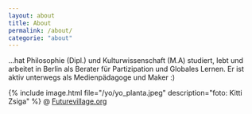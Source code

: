 ```yaml
---
layout: about
title: About
permalink: /about/
categorie: "about"
---
```


...hat Philosophie (Dipl.) und Kulturwissenschaft (M.A) studiert, lebt und arbeitet in Berlin als Berater für Partizipation und Globales Lernen. 
Er ist aktiv unterwegs als Medienpädagoge und Maker :)


{% include image.html file="/yo/yo_planta.jpeg" description="foto: Kitti Zsiga" %}   @ [Futurevillage.org](http://FutureVillage.org/)
